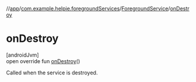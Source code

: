 //[app](../../../index.md)/[com.example.helpie.foregroundServices](../index.md)/[ForegroundService](index.md)/[onDestroy](on-destroy.md)

# onDestroy

[androidJvm]\
open override fun [onDestroy](on-destroy.md)()

Called when the service is destroyed.

